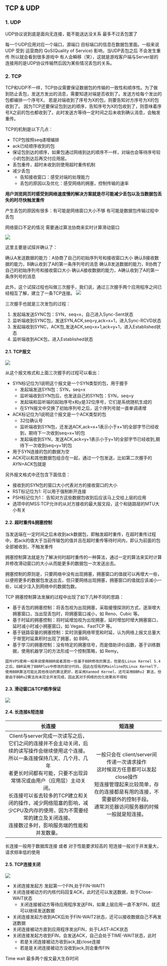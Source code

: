 ## TCP & UDP

### 1. UDP
UDP协议说到底是面向无连接，能不能送达没关系 最多不过丢包罢了

每一个UDP应用对应一个端口，源端口 目标端口的信息在数据包里面。一般来说UDP 受到 运营商的 QoS(Quality of Service) 影响，当UDP丢包之后 不会发生重传 所以就会看到很多游戏中 有人会瞬移（笑），这就是游戏客户端与Server层的连接用的是UDP协议传输然后因为某些情况丢包的关系。

### 2. TCP
TCP和UDP不一样，TCP协议需要保证数据包的传输的一致性和顺序性。为了做到防止丢包，发送方发出的消息，需要知道对端是否收到了。发送方给每个发出的包都编排一个序号X， 若是对端收到了序号为X的包，则要告知对方序号为X的包收到了。 因为TCP还要保证包到达的顺序，告知序号为X的包收到了，则意味着序号X之前的包也都收到了。此时发送方等待一定时间之后未收到确认消息，会触发重传。

TCP的机制是以下几点：
- TCP包按照seq递增编排
- ack已经顺序收到的包
- 保证包到达的顺序，如果包通过网络到达的顺序不一样，对端也会等待序号较小的包到达后再交付应用层。
- 丢包重传，超时未收到则使用超时重传机制
- 减少丢包
    - 告知接收窗口：感受对端的处理能力
    - 丢包的原因以及优化：感受网络的拥塞，控制传输的速率

**用户浏览网页时感受到网络速度慢的解决方案就是尽可能减少丢包以及当数据包丢失的时尽快触发重传**

产生丢包的原因有很多：有可能是网络窗口大小不够 有可能是数据包传输过程中丢包

网络窗口不足的情况 需要通过算法协商来实时计算滑动窗口

![](https://p1-juejin.byteimg.com/tos-cn-i-k3u1fbpfcp/18cd55066b054f9fb4cd82d9908bf2ee~tplv-k3u1fbpfcp-watermark.awebp?)

这里主要是试探并确认了：

确认A发送数据的能力：A协商了自己的初始序列号和接收窗口大小
确认B接收数据的能力，B确认收到了A的第一条序列号的消息
确认B发送数据的能力，B协商了自己的初始序列号和接收窗口大小
确认A接收数据的能力，A确认收到了A的第一条序列号的消息

此外，这个试探过程也叫做三次握手，我们说，通过三次握手两个应用程序之间已经相互了解，建立了一条TCP连接。
![](https://p3-juejin.byteimg.com/tos-cn-i-k3u1fbpfcp/d1de5e27f57c4a699f6eecf9a229875f~tplv-k3u1fbpfcp-watermark.awebp?)

三次握手也就是三次发包的过程：

1. 发起端发送SYNC包：SYN，seq=x，自己进入Sync-Sent状态
2. 监听端收到SYNC包，发送SYN,ACK,seq=y,ack=x+1，进入Sync-RCVD状态
3. 发起端收到SYNC，ACK包,发送ACK,seq=x+1,ack=y+1，进入Established状态
4. 监听端收到ACK包，进入Established状态

#### 2.1. TCP报文
![](https://p3-juejin.byteimg.com/tos-cn-i-k3u1fbpfcp/d561742059ea4ea28530a1256afadafb~tplv-k3u1fbpfcp-watermark.awebp?)

从这个报文格式和上面三次握手的过程可以看出：
- SYN标记位为1说明这个报文是一个SYN类型的包，用于握手
  - 发起端发送SYN包：SYN，seq=x
  - 监听端收到SYN包后，也发送自己的SYN包：SYN，seq=y
  - 发起端和监听端的起始序号x和y是32位序号，它们是系统随机生成的
  - 在SYN报文中交换了初始序列号之后，这个序列号就一直单调递增
- ACK标记位为1说明这个报文是一个ACK类型的包
  - 32位确认号
  - 监听端收到SYN包，还发送ACK,ack=x+1表示小于x+1的全部字节已经收到，期待下一次收到seq=x+1的包
  - 发起端收到SYN，发送ACK,ack=y+1表示小于y+1的全部字节已经收到,期待下一次收到seq=y+1的包
- 用于SYN连接的包的数据为空
- ACK可以和其他数据包组合在一起，通过一个包发送，比如第二次握手的AYN+ACK包就是

另外报文格式中还包含下面信息：
- 接收到的SYN包的窗口大小代表对方的接收窗口的大小
- RST标记位为1: 可以用于强制断开连接
- PSH标记位为1： 告知对方这些数据包收到后应该马上交给上层的应用
- 选项中的MSS:TCP允许的从对方接收的最大报文段，这个和链路层的MTU大小有关

#### 2.2. 超时重传&拥塞控制
当发送端在一定时间之后未收到ack数据包，即触发超时重传，在超时重传过程中，若ack的值大于当前传输包的值并且在超时重传等待时间内，即认为前面的包全部被收到，不触发重传

拥塞控制算法就是为了解决何时超时重传的一种算法，通过一定的算法来实时计算并修改滑动窗口的大小从而能更多的数据包一次发送出去。

拥塞控制的原则是，只要网络中没有出现拥塞，拥塞窗口的值就可以再增大一些，以便把更多的数据包发送出去，但只要网络出现拥塞，拥塞窗口的值就应该减小一些，以减少注入到网络中的数据包数。

TCP 拥塞控制算法发展的过程中出现了如下几种不同的思路：
- 基于丢包的拥塞控制：将丢包视为出现拥塞，采取缓慢探测的方式，逐渐增大拥塞窗口，当出现丢包时，将拥塞窗口减小，如 Reno、Cubic 等。
- 基于时延的拥塞控制：将时延增加视为出现拥塞，延时增加时增大拥塞窗口，延时减小时减小拥塞窗口，如 Vegas、FastTCP 等。
- 基于链路容量的拥塞控制：实时测量网络带宽和时延，认为网络上报文总量大于带宽时延乘积时出现了拥塞，如 BBR。
- 基于学习的拥塞控制：没有特定的拥塞信号，而是借助评价函数，基于训练数据，使用机器学习的方法形成一个控制策略，如 Remy。

```
国外VPS使用一般来说使用BBR或者其他一些基于BBR修改的算法，但是在Linux Kernel 5.4之后，BBR采用了BBRPlus中修改的部分代码，因此在现有的Mainline的Linux Kernel下，使用BBR算法可能比其他改动的算法更好，若采用Xanmod Kernel，还可采用BBRv2 算法，但是由于BBRv2算法尚未完全开发完成，因此其对于网络的优化效果尚不得知
```

#### 2.3. 滑动窗口&TCP顺序保证
![](https://p9-juejin.byteimg.com/tos-cn-i-k3u1fbpfcp/2dd27e13fbe8427dadfb9fe0cf6e00f0~tplv-k3u1fbpfcp-watermark.awebp?)

#### 2.4. 长连接&短连接
|长连接|短连接|
|:-:|:-:|
|Client与server完成一次读写之后，它们之间的连接并不会主动关闭，后续的读写操作会继续使用这个连接。<br>所以一条连接保持几天、几个月、几年<br>者更长时间都有可能，只要不出现异常情况或由用户（应用层）主动关闭。<br>长连接可以省去较多的TCP建立和关闭的操作，减少网络阻塞的影响，减少CPU及内存的使用，因为不需要经常的建立及关闭连接。<br>连接数过多时，影响服务端的性能和并发数量。|一般只会在 client/server间传递一次请求操作<br>这时候双方任意都可以发起close操作<br>短连接管理起来比较简单，存在的连接都是有用的连接，不需要额外的控制手段。<br>通常浏览器访问服务器的时候一般就是短连接。|

长连接一般用于数据库连接 或者 对于性能要求较高的
短连接一般对于并发量大，请求频率低的使用

#### 2.5. TCP连接关闭
![](https://p1-juejin.byteimg.com/tos-cn-i-k3u1fbpfcp/fae1ca593dfe4566b597358f9faed3aa~tplv-k3u1fbpfcp-watermark.awebp?)

- 关闭连接发起方 发起第一个FIN,处于FIN-WAIT1
- 关闭连接被动方的内核代码回复ACK，此时还可以发送数据，处于Close-WAIT状态
    - 关闭连接被动方等待应用程序发送FIN，如果上层应用一直不发FIN，就还可以继续发送数据
- 关闭连接发起方收到ACK后处于FIN-WAIT2状态，还可以接收数据自己不再发送数据
- 关闭连接被动方直到应用程序发出FIN，处于LAST-ACK状态
- 关闭连接发起方收到FIN，会发送ACK，自己会处于TIME-WAIT状态，此时
    - 若是关闭连接被动方收到ack,就close连接
    - 若是是关闭连接被动方没收到ack,则会重传FIN

Time wait 最多两个报文最大生存时间
